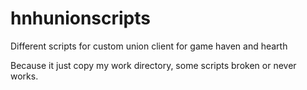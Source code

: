 hnhunionscripts
===============

Different scripts for custom union client for game haven and hearth

Because it just copy my work directory, some scripts broken or never works.
